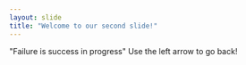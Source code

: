 ```yaml
---
layout: slide
title: "Welcome to our second slide!"
---
```

"Failure is success in progress"
Use the left arrow to go back!
